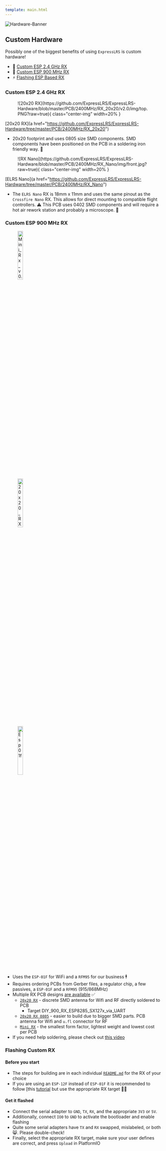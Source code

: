 ```yaml
---
template: main.html
---
```

![Hardware-Banner](https://raw.githubusercontent.com/ExpressLRS/ExpressLRS-Hardware/master/img/hardware.png)

## Custom Hardware

Possibly one of the biggest benefits of using `ExpressLRS` is custom hardware!

- 📶 [Custom ESP 2.4 GHz RX](#custom-esp-24-ghz-rx)
- 📡 [Custom ESP 900 MHz RX](#custom-esp-900-mhz-rx)
- ⚡ [Flashing ESP Based RX](#flashing-custom-rx)

### Custom ESP 2.4 GHz RX

<figure markdown>
![20x20 RX](https://github.com/ExpressLRS/ExpressLRS-Hardware/blob/master/PCB/2400MHz/RX_20x20/v2.0/img/top.PNG?raw=true){ class="center-img" width=20% }
</figure>

[20x20 RX](a href="https://github.com/ExpressLRS/ExpressLRS-Hardware/tree/master/PCB/2400MHz/RX_20x20")

- 20x20 footprint and uses 0805 size SMD components. SMD components have been positioned on the PCB in a soldering iron friendly way. 🚸 

<figure markdown>
![RX Nano](https://github.com/ExpressLRS/ExpressLRS-Hardware/blob/master/PCB/2400MHz/RX_Nano/img/front.jpg?raw=true){ class="center-img" width=20% }
</figure>

[ELRS Nano](a href="https://github.com/ExpressLRS/ExpressLRS-Hardware/tree/master/PCB/2400MHz/RX_Nano")

- The `ELRS Nano` RX is 18mm x 11mm and uses the same pinout as the `Crossfire Nano` RX. This allows for direct mounting to compatible flight controllers. ⚠️ This PCB uses 0402 SMD components and will require a hot air rework station and probably a microscope. 🔬 

### Custom ESP 900 MHz RX

<figure markdown>
<img class="center-img" src="https://github.com/ExpressLRS/ExpressLRS-Hardware/blob/master/PCB/900MHz/RX_Mini_v0.1/img/front.jpg?raw=true" width="20%" alt="Mini_Rx_v0.1">
</figure>

<figure markdown>
<img class="center-img" src="https://github.com/ExpressLRS/ExpressLRS-Hardware/blob/master/PCB/900MHz/RX_20x20_0805_SMD/img/populated_side_1.jpg?raw=true" width="20%" alt="20x20_RX_0805_SMD">
</figure>

<figure markdown>
<img class="center-img" src="https://images-na.ssl-images-amazon.com/images/I/51BwxcbSjoL._AC_SL1440_.jpg?raw=true" width = "20%" alt="Esp 01f">
</figure>

* Uses the `ESP-01F` for WiFi and a `RFM95` for our business 🕴️
* Requires ordering PCBs from Gerber files, a regulator chip, a few passives, a `ESP-01F` and a `RFM95` (915/868MHz)
* Multiple RX PCB designs [are available](https://github.com/ExpressLRS/ExpressLRS-Hardware/tree/master/PCB) ✅    
    * [`20x20 RX`](https://github.com/ExpressLRS/ExpressLRS-Hardware/tree/master/PCB/900MHz/RX_20x20_0603_SMD) - discrete SMD antenna for Wifi and RF directly soldered to PCB
        * Target DIY_900_RX_ESP8285_SX127x_via_UART
    * [`20x20 RX 0805`](https://github.com/ExpressLRS/ExpressLRS-Hardware/tree/master/PCB/900MHz/RX_20x20_0805_SMD) - easier to build due to bigger SMD parts. PCB antenna for Wifi and `u.fl` connector for RF
    * [`Mini RX`](https://github.com/ExpressLRS/ExpressLRS-Hardware/tree/master/PCB/900MHz/RX_Mini_v1.1) - the smallest form factor, lightest weight and lowest cost per PCB
* If you need help soldering, please check out [this video](https://www.youtube.com/watch?v=fqHleZjTaH8)

### Flashing Custom RX

#### Before you start

* The steps for building are in each individual [`README.md`](https://github.com/ExpressLRS/ExpressLRS-Hardware/tree/master/PCB) for the RX of your choice
* If you are using an `ESP-12F` instead of `ESP-01F` it is recommended to follow [this [tutorial](https://github.com/AlessandroAU/ExpressLRS/wiki/ESP-Backpack-Addon#board-esp12f) but use the appropriate RX target 🧑‍🏫 

#### Get it flashed

* Connect the serial adapter to `GND`, `TX`, `RX`, and the appropriate `3V3` or `5V`.
* Additionally, connect `IO0` to `GND` to activate the bootloader and enable flashing
* Quite some serial adapters have `TX` and `RX` swapped, mislabeled, or both 😸. Please double-check!
* Finally, select the appropriate RX target, make sure your user defines are correct, and press `Upload` in PlatformIO
